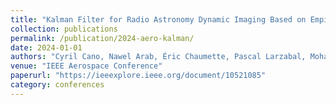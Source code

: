 ```yaml
---
title: "Kalman Filter for Radio Astronomy Dynamic Imaging Based on Empirical Covariances"
collection: publications
permalink: /publication/2024-aero-kalman/
date: 2024-01-01
authors: "Cyril Cano, Nawel Arab, Éric Chaumette, Pascal Larzabal, Mohammed Nabil El Korso, Isabelle Vin"
venue: "IEEE Aerospace Conference"
paperurl: "https://ieeexplore.ieee.org/document/10521085"
category: conferences
---
```

